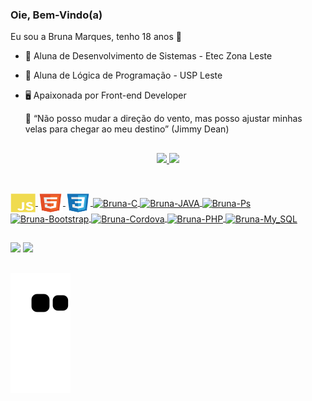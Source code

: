 ### Oie, Bem-Vindo(a)
Eu sou a Bruna Marques, tenho 18 anos 👋

- 📔 Aluna de Desenvolvimento de Sistemas - Etec Zona Leste
- 📖 Aluna de Lógica de Programação - USP Leste
- 🖥️ Apaixonada por Front-end Developer

  🌻 “Não posso mudar a direção do vento, mas posso ajustar minhas velas para chegar ao meu destino” 
                                                                               (Jimmy Dean)

##

<div align="center">
  <a href="https://github.com/BrunaMarques1612">
  <img height="160em" src="https://github-readme-stats.vercel.app/api?username=BrunaMarques1612&show_icons=true&theme=dracula&include_all_commits=true&count_private=true"/>
  <img height="160em" src="https://github-readme-stats.vercel.app/api/top-langs/?username=BrunaMarques1612&layout=compact&langs_count=7&theme=dracula"/>
</div>
  
##  
  <div style="display: inline_block"><br>
  <img align="center" alt="Bruna-Js" height="30" width="40" src="https://raw.githubusercontent.com/devicons/devicon/master/icons/javascript/javascript-plain.svg">
  <img align="center" alt="Bruna-HTML" height="30" width="40" src="https://raw.githubusercontent.com/devicons/devicon/master/icons/html5/html5-original.svg">
  <img align="center" alt="Bruna-CSS" height="30" width="40" src="https://raw.githubusercontent.com/devicons/devicon/master/icons/css3/css3-original.svg">
  <img align="center" alt="Bruna-C" height="30" width="40" src="https://icongr.am/devicon/c-original.svg?size=128&color=currentColor">
  <img align="center" alt="Bruna-JAVA" height="30" width="40" src="https://icongr.am/devicon/java-original.svg?size=128&color=currentColor">
  <img align="center" alt="Bruna-Ps" height="30" width="40" src="https://icongr.am/devicon/photoshop-plain.svg?size=128&color=3161a0">
  <img align="center" alt="Bruna-Bootstrap" height="30" width="40" src="https://icongr.am/devicon/bootstrap-plain.svg?size=128&color=7e46d2">
  <img align="center" alt="Bruna-Cordova" height="30" width="40" src="https://icongr.am/simple/apachecordova.svg?size=128&color=currentColor&colored=false">
  <img align="center" alt="Bruna-PHP" height="30" width="40" src="https://icongr.am/devicon/php-original.svg?size=128&color=000000">
  <img align="center" alt="Bruna-My_SQL" height="30" width="40" src="https://icongr.am/devicon/mysql-original-wordmark.svg?size=128&color=currentColor">
 
  
##
 
<div> 
  <a href = "bruna.marques1612@gmail.com"><img src="https://img.shields.io/badge/-Gmail-%23333?style=for-the-badge&logo=gmail&logoColor=white" target="_blank"></a>
  <a href="https://www.linkedin.com/in/bruna-marques-2b2b2b1b2/" target="_blank"><img src="https://img.shields.io/badge/-LinkedIn-%230077B5?style=for-the-badge&logo=linkedin&logoColor=white" target="_blank"></a> 
 
  ##
  
  ![Snake animation](https://github.com/BrunaMarques1612/BrunaMarques1612/blob/output/github-contribution-grid-snake.svg)
 
  
</div>

  ##
    
